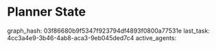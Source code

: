 # Planner State

graph_hash: 03f86680b9f5347f923794df4893f0800a77531e
last_task: 4cc3a4e9-3b46-4ab8-aca3-9eb045ded7c4
active_agents:

